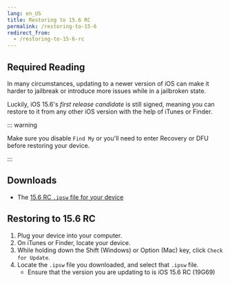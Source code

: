 ```yaml
---
lang: en_US
title: Restoring to 15.6 RC
permalink: /restoring-to-15-6
redirect_from:
  - /restoring-to-15-6-rc
---
```


## Required Reading

In many circumstances, updating to a newer version of iOS can make it harder to jailbreak or introduce more issues while in a jailbroken state.

Luckily, iOS 15.6's *first release candidate* is still signed, meaning you can restore to it from any other iOS version with the help of iTunes or Finder.

::: warning

Make sure you disable `Find My` or you'll need to enter Recovery or DFU before restoring your device.

:::

## Downloads

- The [15.6 RC `.ipsw` file for your device](https://appledb.dev/firmware/iOS/19G69)

## Restoring to 15.6 RC

1. Plug your device into your computer.
1. On iTunes or Finder, locate your device.
1. While holding down the Shift (Windows) or Option (Mac) key, click `Check for Update`.
1. Locate the `.ipsw` file you downloaded, and select that `.ipsw` file.
    - Ensure that the version you are updating to is iOS 15.6 RC (19G69)